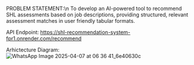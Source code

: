 PROBLEM STATEMENT:\n
To develop an AI-powered tool to recommend SHL assessments based on job descriptions, providing structured, relevant assessment matches in user friendly tabular formats.

API Endpoint: https://shl-recommendation-system-fpr1.onrender.com/recommend

Arhictecture Diagram:
![WhatsApp Image 2025-04-07 at 06 36 41_6e40630c](https://github.com/user-attachments/assets/968429d7-9d92-489e-8210-2d7fbf60c8ab)
